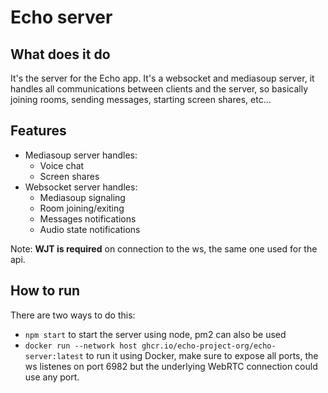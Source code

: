 # Echo server

## What does it do
It's the server for the Echo app. It's a websocket and mediasoup server, it handles all communications between clients and the server, so basically joining rooms, sending messages, starting screen shares, etc...

## Features
- Mediasoup server handles:
  - Voice chat
  - Screen shares
- Websocket server handles:
  - Mediasoup signaling
  - Room joining/exiting
  - Messages notifications
  - Audio state notifications

Note: **WJT is required** on connection to the ws, the same one used for the api.

## How to run
There are two ways to do this:
- `npm start` to start the server using node, pm2 can also be used
- `docker run --network host ghcr.io/echo-project-org/echo-server:latest` to run it using Docker, make sure to expose all ports, the ws listenes on port 6982 but the underlying WebRTC connection could use any port.
